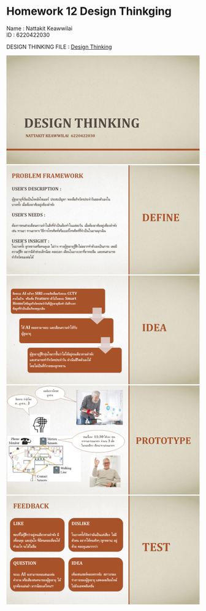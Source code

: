 #   Homework 12 Design Thinkging

Name : Nattakit Keawwilai        
ID : 6220422030



DESIGN THINKING FILE : [Design Thinking](https://github.com/NKSnack/BADS-7105/blob/main/Homework%2012/HOMEWORK%2012%20DESIGN%20THINKING.pdf)

![Screenshot](Slide1.PNG)
![Screenshot](Slide2.PNG)
![Screenshot](Slide3.PNG)
![Screenshot](Slide4.PNG)
![Screenshot](Slide5.PNG)

